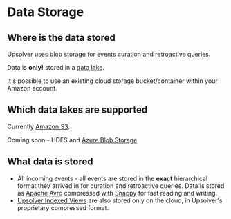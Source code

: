 # Data Storage

## Where is the data stored

Upsolver uses blob storage for events curation and retroactive queries.

Data is **only!** stored in a [data lake](https://en.wikipedia.org/wiki/Data_lake).

It's possible to use an existing cloud storage bucket/container within your Amazon account.

## Which data lakes are supported

Currently [Amazon S3](https://aws.amazon.com/s3/).

Coming soon - HDFS and [Azure Blob Storage](https://www.gitbook.com/book/orir/upsolver-documentation/edit#).

## What data is stored

* All incoming events - all events are stored in the **exact** hierarchical format they arrived in for curation and retroactive queries. Data is stored as [Apache Avro](https://avro.apache.org/) compressed with [Snappy](https://github.com/google/snappy) for fast reading and writing.
* [Upsolver Indexed Views](/indexed-views.md) are also stored only on the cloud, in Upsolver's proprietary compressed format.
